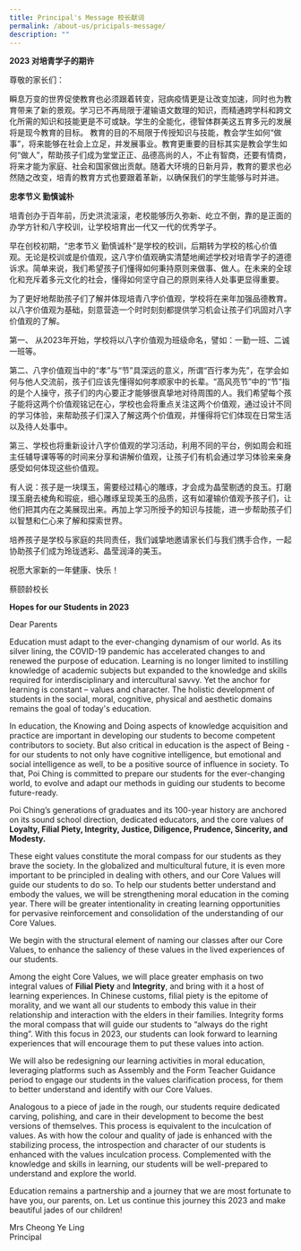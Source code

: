 ```yaml
---
title: Principal's Message 校长献词
permalink: /about-us/pricipals-message/
description: ""
---
```

**2023 对培青学子的期许**

尊敬的家长们：

瞬息万变的世界促使教育也必须跟着转变，冠病疫情更是让改变加速，同时也为教育带来了新的景观。学习已不再局限于灌输语文数理的知识，而精通跨学科和跨文化所需的知识和技能更是不可或缺。学生的全能化，德智体群美这五育多元的发展将是现今教育的目标。
教育的目的不局限于传授知识与技能，教会学生如何“做事”，将来能够在社会上立足，并发展事业。教育更重要的目标其实是教会学生如何“做人”，帮助孩子们成为堂堂正正、品德高尚的人，不止有智商，还要有情商，将来才能为家庭、社会和国家做出贡献。随着大环境的日新月异，教育的要求也必然随之改变，培青的教育方式也要跟着革新，以确保我们的学生能够与时并进。

**忠孝节义 勤慎诚朴**

培青创办于百年前，历史洪流滚滚，老校能够历久弥新、屹立不倒，靠的是正面的办学方针和八字校训，让学校培育出一代又一代的优秀学子。

早在创校初期，“忠孝节义 勤慎诚朴”是学校的校训，后期转为学校的核心价值观。无论是校训或是价值观，这八字价值观确实清楚地阐述学校对培青学子的道德诉求。简单来说，我们希望孩子们懂得如何秉持原则来做事、做人。在未来的全球化和充斥着多元文化的社会，懂得如何坚守自己的原则来待人处事更显得重要。

为了更好地帮助孩子们了解并体现培青八字价值观，学校将在来年加强品德教育。以八字价值观为基础，刻意营造一个时时刻刻都提供学习机会让孩子们巩固对八字价值观的了解。

第一、 从2023年开始，学校将以八字价值观为班级命名，譬如：一勤一班、二诚一班等。

第二、八字价值观当中的“孝”与“节”具深远的意义，所谓“百行孝为先”，在学会如何与他人交流前，孩子们应该先懂得如何孝顺家中的长辈。“高风亮节”中的“节”指的是个人操守，孩子们的内心要正才能够很真挚地对待周围的人。我们希望每个孩子能将这两个价值观铭记在心，学校也会将重点关注这两个价值观，通过设计不同的学习体验，来帮助孩子们深入了解这两个价值观，并懂得将它们体现在日常生活以及待人处事中。

第三、学校也将重新设计八字价值观的学习活动，利用不同的平台，例如周会和班主任辅导课等等的时间来分享和讲解价值观，让孩子们有机会通过学习体验来亲身感受如何体现这些价值观。

有人说：孩子是一块璞玉，需要经过精心的雕琢，才会成为晶莹剔透的良玉。打磨璞玉磨去棱角和瑕疵，细心雕琢呈现美玉的品质，这有如灌输价值观予孩子们，让他们把其内在之美展现出来。再加上学习所授予的知识与技能，进一步帮助孩子们以智慧和仁心来了解和探索世界。

培养孩子是学校与家庭的共同责任，我们诚挚地邀请家长们与我们携手合作，一起协助孩子们成为玲珑透彩、晶莹润泽的美玉。

祝愿大家新的一年健康、快乐！

蔡颐龄校长


**Hopes for our Students in 2023**

Dear Parents

Education must adapt to the ever-changing dynamism of our world. As its silver lining, the COVID-19 pandemic has accelerated changes to and renewed the purpose of education. Learning is no longer limited to instilling knowledge of academic subjects but expanded to the knowledge and skills required for interdisciplinary and intercultural savvy. Yet the anchor for learning is constant – values and character. The holistic development of students in the social, moral, cognitive, physical and aesthetic domains remains the goal of today's education.

In education, the Knowing and Doing aspects of knowledge acquisition and practice are important in developing our students to become competent contributors to society. But also critical in education is the aspect of Being - for our students to not only have cognitive intelligence, but emotional and social intelligence as well, to be a positive source of influence in society. To that, Poi Ching is committed to prepare our students for the ever-changing world, to evolve and adapt our methods in guiding our students to become future-ready.

Poi Ching’s generations of graduates and its 100-year history are anchored on its sound school direction, dedicated educators, and the core values of **Loyalty, Filial Piety, Integrity, Justice, Diligence, Prudence, Sincerity, and Modesty.**

These eight values constitute the moral compass for our students as they brave the society. In the globalized and multicultural future, it is even more important to be principled in dealing with others, and our Core Values will guide our students to do so. To help our students better understand and embody the values, we will be strengthening moral education in the coming year. There will be greater intentionality in creating learning opportunities for pervasive reinforcement and consolidation of the understanding of our Core Values.

We begin with the structural element of naming our classes after our Core Values, to enhance the saliency of these values in the lived experiences of our students.

Among the eight Core Values, we will place greater emphasis on two integral values of **Filial Piety** and **Integrity**, and bring with it a host of learning experiences. In Chinese customs, filial piety is the epitome of morality, and we want all our students to embody this value in their relationship and interaction with the elders in their families. Integrity forms the moral compass that will guide our students to “always do the right thing”. With this focus in 2023, our students can look forward to learning experiences that will encourage them to put these values into action.

We will also be redesigning our learning activities in moral education, leveraging platforms such as Assembly and the Form Teacher Guidance period to engage our students in the values clarification process, for them to better understand and identify with our Core Values.

Analogous to a piece of jade in the rough, our students require dedicated carving, polishing, and care in their development to become the best versions of themselves. This process is equivalent to the inculcation of values. As with how the colour and quality of jade is enhanced with the stabilizing process, the introspection and character of our students is enhanced with the values inculcation process. Complemented with the knowledge and skills in learning, our students will be well-prepared to understand and explore the world.

Education remains a partnership and a journey that we are most fortunate to have you, our parents, on. Let us continue this journey this 2023 and make beautiful jades of our children!

Mrs Cheong Ye Ling   
Principal